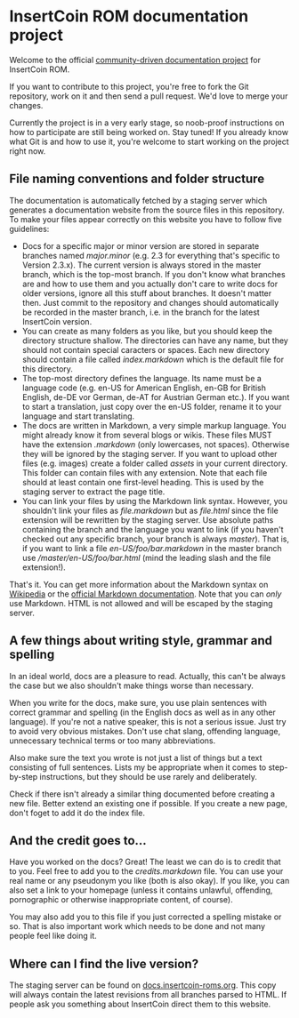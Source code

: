 # InsertCoin ROM documentation project

Welcome to the official [community-driven documentation project](http://docs.insertcoin-roms.org)
for InsertCoin ROM.

If you want to contribute to this project, you're free to fork the Git repository,
work on it and then send a pull request. We'd love to merge your changes.

Currently the project is in a very early stage, so noob-proof instructions on how
to participate are still being worked on. Stay tuned! If you already know what Git is
and how to use it, you're welcome to start working on the project right now.

## File naming conventions and folder structure
The documentation is automatically fetched by a staging server which generates a
documentation website from the source files in this repository. To make your
files appear correctly on this website you have to follow five guidelines:

 * Docs for a specific major or minor version are stored in separate branches
   named *major.minor* (e.g. 2.3 for everything that's specific to Version 2.3.x).
   The current version is always stored in the master branch, which is the top-most
   branch. If you don't know what branches are and how to use them and you actually
   don't care to write docs for older versions, ignore all this stuff about branches.
   It doesn't matter then. Just commit to the repository and changes should
   automatically be recorded in the master branch, i.e. in the branch for the
   latest InsertCoin version.
 * You can create as many folders as you like, but you should keep the directory
   structure shallow. The directories can have any name, but they should not contain
   special caracters or spaces.
   Each new directory should contain a file called *index.markdown* which is the
   default file for this directory.
 * The top-most directory defines the language. Its name must be a language code
   (e.g. en-US for American English, en-GB for British English, de-DE vor German,
   de-AT for Austrian German etc.). If you want to start a translation, just copy over
   the en-US folder, rename it to your language and start translating.
 * The docs are written in Markdown, a very simple markup language. You might already
   know it from several blogs or wikis. These files MUST have the extension  *.markdown*
   (only lowercases, not spaces). Otherwise they will be ignored by the staging
   server. If you want to upload other files (e.g. images) create a folder called
   *assets* in your current directory. This folder can contain files with any extension.
   Note that each file should at least contain one first-level heading. This is
   used by the staging server to extract the page title.
 * You can link your files by using the Markdown link syntax. However, you shouldn't
   link your files as *file.markdown* but as *file.html* since the file extension will
   be rewritten by the staging server. Use absolute paths containing the branch and the
   language you want to link (if you haven't checked out any specific branch, your
   branch is always *master*). That is, if you want to link a file *en-US/foo/bar.markdown*
   in the master branch use */master/en-US/foo/bar.html* (mind the leading slash
   and the file extension!).

That's it. You can get more information about the Markdown syntax on
[Wikipedia](http://en.wikipedia.org/wiki/Markdown) or the
[official Markdown documentation](http://daringfireball.net/projects/markdown/).
Note that you can *only* use Markdown. HTML is not allowed and will be escaped
by the staging server.

## A few things about writing style, grammar and spelling
In an ideal world, docs are a pleasure to read. Actually, this can't be always the
case but we also shouldn't make things worse than necessary.

When you write for the docs, make sure, you use plain sentences with correct grammar
and spelling (in the English docs as well as in any other language). If you're not
a native speaker, this is not a serious issue. Just try to avoid very obvious mistakes.
Don't use chat slang, offending language, unnecessary technical terms or too many
abbreviations.

Also make sure the text you wrote is not just a list of things but a text consisting of full
sentences. Lists my be appropriate when it comes to step-by-step instructions, but
they should be use rarely and deliberately.

Check if there isn't already a similar thing documented before creating a new
file. Better extend an existing one if possible. If you create a new page, don't
foget to add it do the index file.

## And the credit goes to…
Have you worked on the docs? Great! The least we can do is to credit that to you.
Feel free to add you to the *credits.markdown* file. You can use your real name
or any pseudonym you like (both is also okay). If you like, you can also set a link
to your homepage (unless it contains unlawful, offending, pornographic or otherwise
inappropriate content, of course).

You may also add you to this file if you just corrected a spelling mistake or so.
That is also important work which needs to be done and not many people feel like
doing it.

## Where can I find the live version?
The staging server can be found on [docs.insertcoin-roms.org](http://docs.insertcoin-roms.org).
This copy will always contain the latest revisions from all branches parsed to HTML.
If people ask you something about InsertCoin direct them to this website.